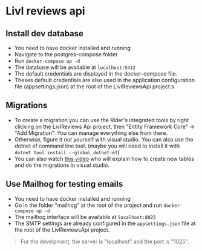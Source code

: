 # Livl reviews api

## Install dev database

- You need to have docker installed and running
- Navigate to the postgres-compose folder
- Run `docker-compose up -d`
- The database will be available at `localhost:5432`
- The default credentials are displayed in the docker-compose file.
- Theses default credentials are also used in the application configuration file (appsettings.json) at the root of the LivlReviewsApi project.s

## Migrations

- To create a migration you can use the Rider's integrated tools by right clicking on the LivlReviews Api project, then "Entity Framework Core" -> "Add Migration". You can manage everything else from there.
- Otherwise, figure it out yourself with visual studio. You can also use the dotnet ef command line tool. (maybe you will need to install it with `dotnet tool install --global dotnet-ef`)
- You can also watch [this video](https://youtu.be/z7G6HV7WWz0?si=UtG2vFA434Mu8dFu&t=337) who will explain how to create new tables and do the migrations in visual studio.

## Use Mailhog for testing emails

- You need to have docker installed and running
- Go in the folder "mailhog" at the root of the project and run `docker-compose up -d`
- The mailhog interface will be available at `localhost:8025`
- The SMTP settings are already configured in the `appsettings.json` file at the root of the LivlReviewsApi project.

> For the develpment, the server is "localhost" and the port is "1025".